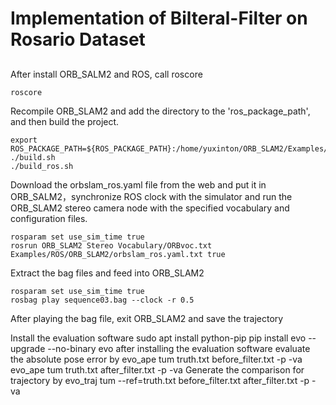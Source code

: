 # Implementation of Bilteral-Filter on Rosario Dataset
##
After install ORB_SALM2 and ROS, call roscore
```
roscore
```
Recompile ORB_SLAM2 and add the directory to the 'ros_package_path', and then build the project.
```
export ROS_PACKAGE_PATH=${ROS_PACKAGE_PATH}:/home/yuxinton/ORB_SLAM2/Examples/ROS
./build.sh
./build_ros.sh
```
Download the orbslam_ros.yaml file from the web and put it in ORB_SALM2，synchronize ROS clock with the simulator and run the ORB_SLAM2 stereo camera node with the specified vocabulary and configuration files.
```
rosparam set use_sim_time true 
rosrun ORB_SLAM2 Stereo Vocabulary/ORBvoc.txt Examples/ROS/ORB_SLAM2/orbslam_ros.yaml.txt true 
```
Extract the bag files and feed into ORB_SLAM2
```
rosparam set use_sim_time true 
rosbag play sequence03.bag --clock -r 0.5 
```
After playing the bag file, exit ORB_SLAM2 and save the trajectory 

Install the evaluation software 
sudo apt install python-pip 
pip install evo --upgrade --no-binary evo 
after installing the evaluation software 
evaluate the absolute pose error by 
evo_ape tum truth.txt before_filter.txt -p -va
evo_ape tum truth.txt after_filter.txt -p -va 
Generate the comparison for trajectory by 
evo_traj tum --ref=truth.txt before_filter.txt after_filter.txt -p -va 


